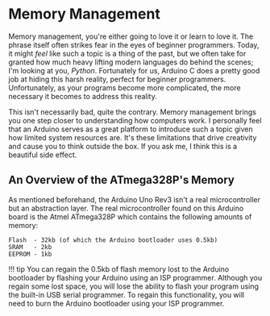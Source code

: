 # Memory Management

Memory management, you're either going to love it or learn to love it.
The phrase itself often strikes fear in the eyes of beginner programmers.
Today, it might *feel* like such a topic is a thing of the past, but we often take for granted how much heavy lifting modern languages do behind the scenes; I'm looking at you, *Python*.
Fortunately for us, Arduino C does a pretty good job at hiding this harsh reality, perfect for beginner programmers.
Unfortunately, as your programs become more complicated, the more necessary it becomes to address this reality.

This isn't necessarily bad, quite the contrary.
Memory management brings you one step closer to understanding how computers work.
I personally feel that an Arduino serves as a great platform to introduce such a topic given how limited system resources are.
It's these limitations that drive creativity and cause you to think outside the box.
If you ask me, I think this is a beautiful side effect.

## An Overview of the ATmega328P's Memory

As mentioned beforehand, the Arduino Uno Rev3 isn't a real microcontroller but an abstraction layer.
The real microcontroller found on this Arduino board is the Atmel ATmega328P which contains the following amounts of memory:

```
Flash  - 32kb (of which the Arduino bootloader uses 0.5kb)
SRAM   - 2kb
EEPROM - 1kb
```

!!! tip
	You can regain the 0.5kb of flash memory lost to the Arduino bootloader by flashing your Arduino using an ISP programmer.
	Although you regain some lost space, you will lose the ability to flash your program using the built-in USB serial programmer.
	To regain this functionality, you will need to burn the Arduino bootloader using your ISP programmer.
